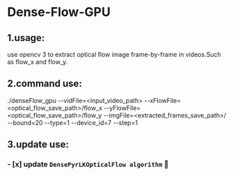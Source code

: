 # Dense-Flow-GPU
## 1.usage:
use opencv 3 to extract optical flow image frame-by-frame in videos.Such as flow_x and flow_y.
## 2.command use:
./denseFlow_gpu --vidFile=<input_video_path> --xFlowFile=<optical_flow_save_path>/flow_x --yFlowFile=<optical_flow_save_path>/flow_y --imgFile=<extracted_frames_save_path>/ --bound=20 --type=1 --device_id=7 --step=1
## 3.update use:
### - [x] update `DensePyrLKOpticalFlow algorithm` :muscle:
